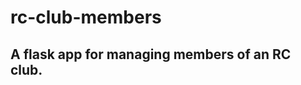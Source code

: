 rc-club-members
===============

A flask app for managing members of an RC club.
-----------------------------------------------
